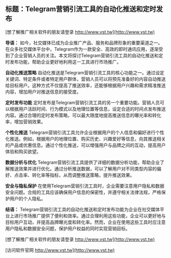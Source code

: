 ## **标题：Telegram营销引流工具的自动化推送和定时发布**

[想了解推广相关软件的朋友请登录 http://www.vst.tw](http://www.vst.tw)

**导语：**
如今，社交媒体已成为企业推广产品、服务和品牌形象的重要渠道之一。在众多社交媒体平台中，Telegram作为一款安全、高效的即时通讯应用，逐渐受到了企业营销人员的关注。本文将探讨Telegram营销引流工具的自动化推送和定时发布功能，帮助企业更好地利用这一工具进行市场推广。

**自动化推送策略**
自动化推送是Telegram营销引流工具的核心功能之一。通过设定关键词、特定条件或者特定用户群体，营销人员可以将预先准备好的内容自动推送给目标用户。这种方式不仅提高了推送效率，还能够根据用户兴趣和需求精准推送内容，增加用户对推送信息的接受度。

**定时发布功能**
定时发布是Telegram营销引流工具的另一个重要功能。营销人员可以根据用户活跃时间、行为模式以及地理位置等信息，设定合适的时间点发布推送内容。通过合理的定时发布策略，可以最大限度地提高推送信息的曝光率和转化率，增加营销效果。

**个性化推送**
Telegram营销引流工具允许企业根据用户的个人信息和偏好进行个性化推送。例如，根据用户的地理位置、购买历史、兴趣爱好等信息，向其推送相关的产品或优惠信息。通过个性化推送，可以增强用户与品牌之间的互动，提高用户体验和购买欲望。

**数据分析与优化**
Telegram营销引流工具提供了详细的数据分析功能，帮助企业了解推送效果并进行优化。通过分析推送数据，可以了解用户对不同类型内容的偏好、点击率、转化率等指标，从而调整推送策略，提升推送效果。

**安全与隐私保护**
在使用Telegram营销引流工具时，企业需要注意用户隐私和数据安全问题。合规的工具应该确保用户信息的保密性，并遵守相关法律法规，严格保护用户的个人隐私。

**结语：**
Telegram营销引流工具的自动化推送和定时发布功能为企业在社交媒体平台上进行市场推广提供了便利和效率。通过合理利用这些功能，企业可以更好地与目标用户互动，并提高品牌曝光度和转化率。然而，企业在使用这些工具时应注意用户隐私和数据安全问题，保护用户权益的同时实现营销目标。

[想了解推广相关软件的朋友请登录 http://www.vst.tw](http://www.vst.tw)


[访问软件官网 http://www.vst.tw](http://www.vst.tw)
